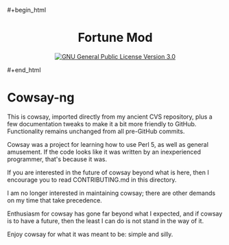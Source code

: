 #+begin_html
<h1 align="center">Fortune Mod</h1>
<p align="center">
  <a href="https://www.gnu.org/licenses/gpl-3.0">
    <img src="https://img.shields.io/badge/License-GPL%20v3-blue.svg" alt="GNU General Public License Version 3.0">
  </a>
</p>
#+end_html

# Cowsay-ng

This is cowsay, imported directly from my ancient CVS repository,
plus a few documentation tweaks to make it a bit more friendly to
GitHub.  Functionality remains unchanged from all pre-GitHub commits.

Cowsay was a project for learning how to use Perl 5, as well as
general amusement.  If the code looks like it was written by an
inexperienced programmer, that's because it was.

If you are interested in the future of cowsay beyond what is here,
then I encourage you to read CONTRIBUTING.md in this directory.

I am no longer interested in maintaining cowsay; there are other
demands on my time that take precedence.

Enthusiasm for cowsay has gone far beyond what I expected, and if
cowsay is to have a future, then the least I can do is not stand
in the way of it.

Enjoy cowsay for what it was meant to be: simple and silly.

